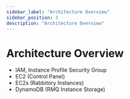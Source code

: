 ```yaml
---
sidebar_label: "Architecture Overview"
sidebar_position: 3
description: "Architecture Overview"
---
```


# Architecture Overview

- IAM, Instance Profile Security Group
- EC2 (Control Panel)
- EC2s (Rabbitory Instances)
- DynamoDB (RMQ Instance Storage)
